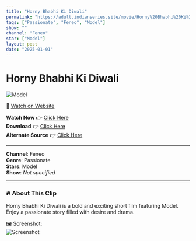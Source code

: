 ```yaml
---
title: "Horny Bhabhi Ki Diwali"
permalink: "https://adult.indianseries.site/movie/Horny%20Bhabhi%20Ki%20Diwali"
tags: ["Passionate", "Feneo", "Model"]
show: ""
channel: "Feneo"
star: ["Model"]
layout: post
date: "2025-01-01"
---
```


# Horny Bhabhi Ki Diwali

![Model](https://shorts.desisins.com/wp-content/uploads/2024/04/Horny-Bhabhi-Ki-Diwali-DesiSins.com_.jpg)

🔗 [Watch on Website](https://adult.indianseries.site/movie/Horny%20Bhabhi%20Ki%20Diwali)

**Watch Now** 👉 [Click Here](https://adult.indianseries.site/movie/Horny%20Bhabhi%20Ki%20Diwali)  
**Download** 👉 [Click Here](https://adult.indianseries.site/movie/Horny%20Bhabhi%20Ki%20Diwali)  
**Alternate Source** 👉 [Click Here](https://adult.indianseries.site/movie/Horny%20Bhabhi%20Ki%20Diwali)

---

**Channel**: Feneo  
**Genre**: Passionate  
**Stars**: Model  
**Show**: *Not specified*

---

### 🔥 About This Clip

Horny Bhabhi Ki Diwali is a bold and exciting short film featuring Model. Enjoy a passionate story filled with desire and drama.
 
🖼️ Screenshot:  
![Screenshot](https://shorts.desisins.com/wp-content/uploads/2024/04/Horny-Bhabhi-Ki-Diwali-DesiSins.com_.jpg)

